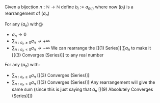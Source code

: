 Given a bijection $n: \mathbb{N} \rightarrow \mathbb{N}$ 
	define $b_i := a_{n(i)}$ where now $(b_i)$ is a rearrangement of $(a_n)$


For any $(a_n)$ with@ 
- $a_n \rightarrow 0$
- $\sum_{n: a_n \ge 0} a_n \rightarrow +\infty$
- $\sum_{n: a_n < 0} a_n \rightarrow -\infty$
We can rearrange the [[(1) Series]] $\sum a_n$ to make it [[(3) Converges (Series)]] to any real number


For any $(a_n)$ with:
- $\sum_{n: a_n \ge 0} a_n$ [[(3) Converges (Series)]]
- $\sum_{n: a_n < 0} a_n$ [[(3) Converges (Series)]]
Any rearrangement will give the same sum (since this is just saying that $a_n$ [[(9) Absolutely Converges (Series)]])